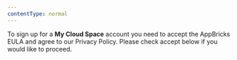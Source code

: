 ```yaml
---
contentType: normal
---
```


To sign up for a **My Cloud Space** account you need to accept the AppBricks <Link href="/eula" target='_blank'>EULA</Link> and agree to our <Link href='/pp' target='_blank'>Privacy Policy</Link>. Please check accept below if you would like to proceed.
